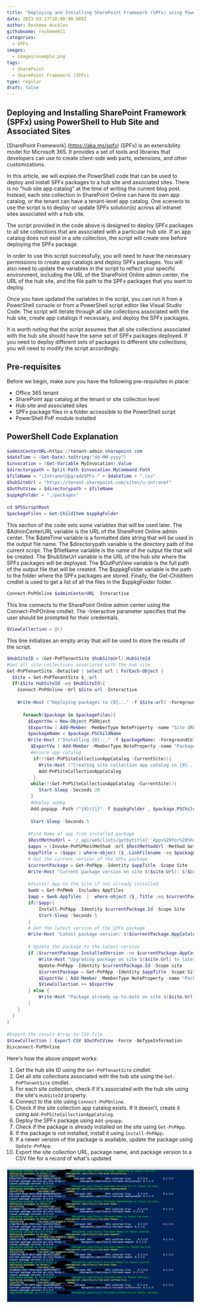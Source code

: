 ```yaml
---
title: "Deploying and Installing SharePoint Framework (SPFx) using PowerShell Hub Site and Associated Sites"
date: 2023-03-27T10:00:00.000Z
author: Reshmee Auckloo
githubname: reshmee011
categories:
  - SPFx
images:
  - images/example.png
tags:
  - SharePoint
  - SharePoint Framework (SPFx)
type: regular
draft: false
---
```


## Deploying and Installing SharePoint Framework (SPFx) using PowerShell to Hub Site and Associated Sites

[SharePoint Framework] (https://aka.ms/spfx) (SPFx) is an extensibility model for Microsoft 365. It provides a set of tools and libraries that developers can use to create client-side web parts, extensions, and other customizations.

In this article, we will explain the PowerShell code that can be used to deploy and install SPFx packages to a hub site and associated sites. There is no "hub site app catalog" at the time of writing the current blog post. Instead, each site collection in SharePoint Online can have its own app catalog, or the tenant can have a tenant-level app catalog. One scenerio to use the script is to deploy or update SPFx solution(s) across all intranet sites associated with a hub site.

The script provided in the code above is designed to deploy SPFx packages to all site collections that are associated with a particular hub site. If an app catalog does not exist in a site collection, the script will create one before deploying the SPFx package.

In order to use this script successfully, you will need to have the necessary permissions to create app catalogs and deploy SPFx packages. You will also need to update the variables in the script to reflect your specific environment, including the URL of the SharePoint Online admin center, the URL of the hub site, and the file path to the SPFx packages that you want to deploy.

Once you have updated the variables in the script, you can run it from a PowerShell console or from a PowerShell script editor like Visual Studio Code. The script will iterate through all site collections associated with the hub site, create app catalogs if necessary, and deploy the SPFx packages.

It is worth noting that the script assumes that all site collections associated with the hub site should have the same set of SPFx packages deployed. If you need to deploy different sets of packages to different site collections, you will need to modify the script accordingly.

## Pre-requisites

Before we begin, make sure you have the following pre-requisites in place:

- Office 365 tenant
- SharePoint app catalog at the tenant or site collection level
- Hub site and associated sites
- SPFx package files in a folder accessible to the PowerShell script
- PowerShell PnP module installed

## PowerShell Code Explanation

```powershell
$adminCenterURL=https://tenant-admin.sharepoint.com
$dateTime = (Get-Date).toString("dd-MM-yyyy")
$invocation = (Get-Variable MyInvocation).Value
$directorypath = Split-Path $invocation.MyCommand.Path
$fileName = "\IntranetUpgradeSPFx-" + $dateTime + ".csv"
$hubSiteUrl = "https://tenant.sharepoint.com/sites/u-intranet"
$OutPutView = $directorypath + $fileName
$sppkgFolder = "./packages"

cd $PSScriptRoot
$packageFiles = Get-ChildItem $sppkgFolder
```

This section of the code sets some variables that will be used later. The $AdminCenterURL variable is the URL of the SharePoint Online admin center. The $dateTime variable is a formatted date string that will be used in the output file name. The $directorypath variable is the directory path of the current script. The $fileName variable is the name of the output file that will be created. The $hubSiteUrl variable is the URL of the hub site where the SPFx packages will be deployed. The $OutPutView variable is the full path of the output file that will be created. The $sppkgFolder variable is the path to the folder where the SPFx packages are stored. Finally, the Get-ChildItem cmdlet is used to get a list of all the files in the $sppkgFolder folder.

```powershell
Connect-PnPOnline $adminCenterURL -Interactive
```

This line connects to the SharePoint Online admin center using the Connect-PnPOnline cmdlet. The -Interactive parameter specifies that the user should be prompted for their credentials.

```powershell
$ViewCollection = @()
```

This line initializes an empty array that will be used to store the results of the script.

```powershell
$HubSiteID = (Get-PnPTenantSite $hubSiteUrl).HubSiteId
#Get all site collections associated with the hub site
Get-PnPTenantSite -Detailed | select url | ForEach-Object {
  $Site = Get-PnPTenantSite $_.url
  If($Site.HubSiteId -eq $HubSiteId){
    Connect-PnPOnline -Url $Site.url -Interactive

    Write-Host ("Deploying packages to {0}..." -f $Site.url) -ForegroundColor Yellow

      foreach($package in $packageFiles){
        $ExportVw = New-Object PSObject
        $ExportVw | Add-Member -MemberType NoteProperty -name "Site URL" -value $Site.url
        $packageName = $package.PSChildName
        Write-Host ("Installing {0}..." -f $packageName) -ForegroundColor Yellow
         $ExportVw | Add-Member -MemberType NoteProperty -name "Package Name" -value $packageName
         #ensure app catalog
          if(!(Get-PnPSiteCollectionAppCatalog -CurrentSite)){
            Write-Host ("Creating site collection app catalog in {0}..." -f $Site.url) -ForegroundColor Yellow
            Add-PnPSiteCollectionAppCatalog
          }
         while(!(Get-PnPSiteCollectionAppCatalog -CurrentSite)){
            Start-Sleep -Seconds 20
         }
         #deploy sppkg
         Add-pnpapp -Path ("{0}/{1}" -f $sppkgFolder , $package.PSChildName) -Scope Site -Overwrite -Publish

         Start-Sleep -Seconds 5

        #Find Name of app from installed package 
        $RestMethodUrl = '/_api/web/lists/getbytitle(''Apps%20for%20SharePoint'')/items?$select=Title,LinkFilename'
        $apps = (Invoke-PnPSPRestMethod -Url $RestMethodUrl -Method Get).Value
        $appTitle = ($apps | where-object {$_.LinkFilename -eq $packageName} | select Title).Title
        # Get the current version of the SPFx package
        $currentPackage = Get-PnPApp -Identity $appTitle -Scope Site
        Write-Host "Current package version on site $($site.Url): $($currentPackage.InstalledVersion)"

        #Install App to the Site if not already installed
        $web = Get-PnPWeb -Includes AppTiles
        $app = $web.AppTiles  |  where-object {$_.Title -eq $currentPackage.Title } 
        if(!$app){
            Install-PnPApp -Identity $currentPackage.Id -Scope Site
            Start-Sleep -Seconds 5
        }
        # Get the latest version of the SPFx package
        Write-Host "Latest package version: $($currentPackage.AppCatalogVersion)"

        # Update the package to the latest version
        if ($currentPackage.InstalledVersion -ne $currentPackage.AppCatalogVersion) {
            Write-Host "Upgrading package on site $($site.Url) to latest version..." -ForegroundColor Green
            Update-PnPApp -Identity $currentPackage.Id -Scope site
            $currentPackage = Get-PnPApp -Identity $appTitle -Scope Site
            $ExportVw | Add-Member -MemberType NoteProperty -name "Package Version" -value $currentPackage.AppCatalogVersion
            $ViewCollection += $ExportVw
        } else {
            Write-Host "Package already up-to-date on site $($site.Url)."
        }
    }
  }
}

#Export the result Array to CSV file
$ViewCollection | Export-CSV $OutPutView -Force -NoTypeInformation
Disconnect-PnPOnline
```
Here's how the above snippet works:
1. Get the hub site ID using the `Get-PnPTenantSite` cmdlet.
2. Get all site collections associated with the hub site using the `Get-PnPTenantSite` cmdlet.
3. For each site collection, check if it's associated with the hub site using the site's `HubSiteId` property.
4. Connect to the site using `Connect-PnPOnline`.
5. Check if the site collection app catalog exists. If it doesn't, create it using `Add-PnPSiteCollectionAppCatalog`.
6. Deploy the SPFx package using `Add-pnpapp`.
7. Check if the package is already installed on the site using `Get-PnPApp`.
8. If the package is not installed, install it using `Install-PnPApp`.
9. If a newer version of the package is available, update the package using `Update-PnPApp`.
10. Export the site collection URL, package name, and package version to a CSV file for a record of what's updated

 
![example.png](images/example.png)
